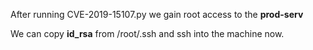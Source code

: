 After running CVE-2019-15107.py we gain root access to the **prod-serv**

We can copy **id_rsa** from /root/.ssh and ssh into the machine now.
